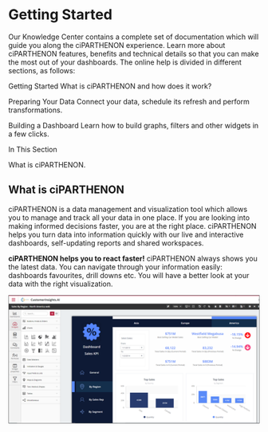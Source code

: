 # Getting Started
Our Knowledge Center contains a complete set of documentation which will guide you along the ciPARTHENON experience. Learn more about ciPARTHENON features, benefits and technical details so that you can make the most out of your dashboards.
The online help is divided in different sections, as follows:

Getting Started
What is ciPARTHENON and how does it work?


Preparing Your Data
Connect your data, schedule its refresh and perform transformations.


Building a Dashboard
Learn how to build graphs, filters and other widgets in a few clicks.

In This Section

What is ciPARTHENON.


## What is ciPARTHENON

ciPARTHENON is a data management and visualization tool which allows you to manage and track all your data in one place. If you are looking into making informed decisions faster, you are at the right place. ciPARTHENON helps you turn data into information quickly with our live and interactive dashboards, self-updating reports and shared workspaces.

**ciPARTHENON helps you to react faster!**
ciPARTHENON always shows you the latest data. You can navigate through your information easily: dashboards favourites, drill downs etc. You will have a better look at your data with the right visualization.

![Alt text](https://github.com/gkmitdev/kcciai/blob/main/assets/ciPARTHENON_1.png?raw=true)










